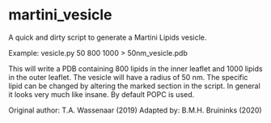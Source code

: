 # martini_vesicle
A quick and dirty script to generate a Martini Lipids vesicle.

Example:
vesicle.py 50 800 1000 > 50nm_vesicle.pdb

This will write a PDB containing 800 lipids in the inner leaflet
and 1000 lipids in the outer leaflet. The vesicle will have a 
radius of 50 nm. The specific lipid can be changed by altering
the marked section in the script. In general it looks very much
like insane. By default POPC is used.

Original author: T.A. Wassenaar (2019)
Adapted by: B.M.H. Bruininks (2020)
